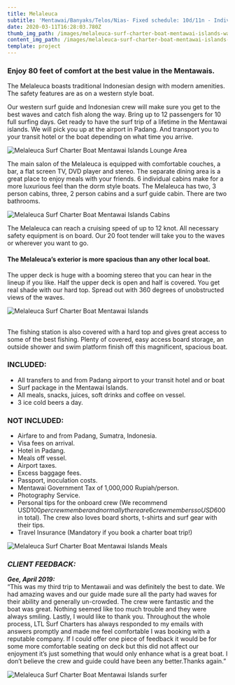 ```yaml
---
title: Melaleuca
subtitle: 'Mentawai/Banyaks/Telos/Nias- Fixed schedule: 10d/11n - Individual/Group'
date: 2020-03-11T16:28:03.780Z
thumb_img_path: /images/melaleuca-surf-charter-boat-mentawai-islands-wave.jpg
content_img_path: /images/melaleuca-surf-charter-boat-mentawai-islands-wave.jpg
template: project
---
```

### Enjoy 80 feet of comfort at the best value in the Mentawais.

The Melaleuca boasts traditional Indonesian design with modern amenities. The safety features are as on a western style boat.

Our western surf guide and Indonesian crew will make sure you get to the best waves and catch fish along the way. Bring up to 12 passengers for 10 full surfing days. Get ready to have the surf trip of a lifetime in the Mentawai islands. We will pick you up at the airport in Padang. And transport you to your transit hotel or the boat depending on what time you arrive.

![Melaleuca Surf Charter Boat Mentawai Islands Lounge Area](/images/melaleuca-surf-boat-mentawai-lounge.jpg "Melaleuca Surf Charter Boat Mentawai Islands")

The main salon of the Melaleuca is equipped with comfortable couches, a bar, a flat screen TV, DVD player and stereo. The separate dining area is a great place to enjoy meals with your friends. 6 individual cabins make for a more luxurious feel than the dorm style boats. The Melaleuca has two, 3 person cabins, three, 2 person cabins and a surf guide cabin. There are two bathrooms. 

![Melaleuca Surf Charter Boat Mentawai Islands Cabins](/images/melaleuca-surf-boat-mentawai-cabins.jpg "Melaleuca Surf Charter Boat Mentawai Islands Cabins")

The Melaleuca can reach a cruising speed of up to 12 knot. All necessary safety equipment is on board. Our 20 foot tender will take you to the waves or wherever you want to go.

#### The Melaleuca’s exterior is more spacious than any other local boat.

The upper deck is huge with a booming stereo that you can hear in the lineup if you like. Half the upper deck is open and half is covered. You get real shade with our hard top. Spread out with 360 degrees of unobstructed views of the waves.

![Melaleuca Surf Charter Boat Mentawai Islands](/images/melaleuca-surf-charter-boat-mentawai-islands.jpg "Melaleuca Surf Charter Boat Mentawai Islands")

\
The fishing station is also covered with a hard top and gives great access to some of the best fishing. Plenty of covered, easy access board storage, an outside shower and swim platform finish off this magnificent, spacious boat.

### INCLUDED:

* All transfers to and from Padang airport to your transit hotel and or boat 
* Surf package in the Mentawai Islands.
* All meals, snacks, juices, soft drinks and coffee on vessel.
* 3 ice cold beers a day. 

### NOT INCLUDED:

* Airfare to and from Padang, Sumatra, Indonesia.
* Visa fees on arrival.
* Hotel in Padang.
* Meals off vessel.
* Airport taxes.
* Excess baggage fees.
* Passport, inoculation costs. 
* Mentawai Government Tax of 1,000,000 Rupiah/person.
* Photography Service.
* Personal tips for the onboard crew (We recommend USD$100 per crew member and normally there are 6 crew members so USD$600 in total). The crew also loves board shorts, t-shirts and surf gear with their tips.
* Travel Insurance (Mandatory if you book a charter boat trip!)

![Melaleuca Surf Charter Boat Mentawai Islands Meals](/images/melaleuca-surf-charter-boat-mentawai-islands-meals.jpg "Melaleuca Surf Charter Boat Mentawai Islands Meals")

### *CLIENT FEEDBACK:*

***Gee, April 2019:***\
“This was my third trip to Mentawaii and was definitely the best to date. We had amazing waves and our guide made sure all the party had waves for their ability and generally un-crowded. The crew were fantastic and the boat was great. Nothing seemed like too much trouble and they were always smiling. Lastly, I would like to thank you. Throughout the whole process, LTL Surf Charters has always responded to my emails with answers promptly and made me feel comfortable I was booking with a reputable company. If I could offer one piece of feedback it would be for some more comfortable seating on deck but this did not affect our enjoyment it’s just something that would only enhance what is a great boat. I don’t believe the crew and guide could have been any better.Thanks again.”

![Melaleuca Surf Charter Boat Mentawai Islands surfer](/images/melaleuca-surf-charter-boat-mentawai-islands-surfing.jpg "Melaleuca Surf Charter Boat Mentawai Islands surfer")